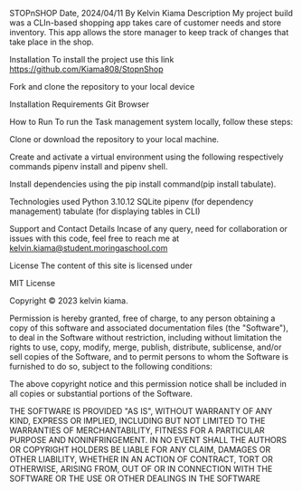 STOPnSHOP
Date, 2024/04/11
By Kelvin Kiama 
Description
My project build was a CLIn-based shopping app takes care of customer needs and store inventory. This app  allows the store manager to keep track of  changes that  take place in the shop.

Installation
To install the project use this link https://github.com/Kiama808/StopnShop

Fork and clone the repository to your local device

Installation Requirements
Git Browser

How to Run
To run the Task management system locally, follow these steps:

Clone or download the repository to your local machine.

Create and activate a virtual environment using the following respectively commands pipenv install and pipenv shell.

Install dependencies using the pip install command(pip install tabulate).

Technologies used
Python 3.10.12 SQLite pipenv (for dependency management) tabulate (for displaying tables in CLI)

Support and Contact Details
Incase of any query, need for collaboration or issues with this code, feel free to reach me at kelvin.kiama@student.moringaschool.com

License
The content of this site is licensed under

MIT License

Copyright © 2023 kelvin kiama.

Permission is hereby granted, free of charge, to any person obtaining a copy of this software and associated documentation files (the "Software"), to deal in the Software without restriction, including without limitation the rights to use, copy, modify, merge, publish, distribute, sublicense, and/or sell copies of the Software, and to permit persons to whom the Software is furnished to do so, subject to the following conditions:

The above copyright notice and this permission notice shall be included in all copies or substantial portions of the Software.

THE SOFTWARE IS PROVIDED "AS IS", WITHOUT WARRANTY OF ANY KIND, EXPRESS OR IMPLIED, INCLUDING BUT NOT LIMITED TO THE WARRANTIES OF MERCHANTABILITY, FITNESS FOR A PARTICULAR PURPOSE AND NONINFRINGEMENT. IN NO EVENT SHALL THE AUTHORS OR COPYRIGHT HOLDERS BE LIABLE FOR ANY CLAIM, DAMAGES OR OTHER LIABILITY, WHETHER IN AN ACTION OF CONTRACT, TORT OR OTHERWISE, ARISING FROM, OUT OF OR IN CONNECTION WITH THE SOFTWARE OR THE USE OR OTHER DEALINGS IN THE SOFTWARE